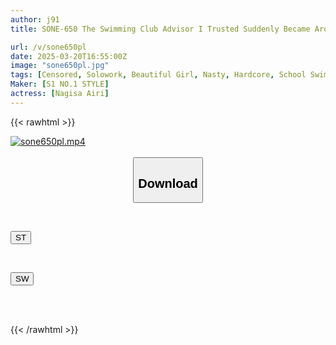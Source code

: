 ```yaml
---
author: j91
title: SONE-650 The Swimming Club Advisor I Trusted Suddenly Became Aroused By The Tightness Of Her Hip Line... Violated And Defiled School Swimsuit And Beautiful Club Member Airi Nagisa

url: /v/sone650pl
date: 2025-03-20T16:55:00Z
image: "sone650pl.jpg"
tags: [Censored, Solowork, Beautiful Girl, Nasty, Hardcore, School Swimsuit, Abuse, Butt]
Maker: [S1 NO.1 STYLE]
actress: [Nagisa Airi]
---
```



{{< rawhtml >}}

<div class="video" data-videoid="q9BJwKX8P0sYjO">
    <a href="javascript:;">
        <img src="/v/sone650pl/sone650pl.jpg" width="WIDTH" height="HEIGHT" alt="sone650pl.mp4" loading="lazy">
    </a>
</div>

<script type="text/javascript" src="https://j91.asia/asset/on-demand-st.js"></script>

<br>
  <link rel="stylesheet" href="https://j91.asia/asset/bs5.css">
  
  <center>
  <button class="btn btn-primary" type="button" data-bs-toggle="collapse" data-bs-target=".multi-collapse" aria-expanded="false" aria-controls="multiCollapseExample1 multiCollapseExample2"><h2>Download</h2></button></center>
</p>
<div class="row">
  <div class="col">
    <div class="collapse multi-collapse" id="multiCollapseExample1">
      <div class="card card-body">
	      	      <br>
<div class="buttons">  
<p><a href="/v/sone650pl/st.html" target="_blank"><button class="btn-hover color-3"><i class="fa fa-download"></i> ST</button></a></p></div>
    </div>
  </div>
</div>
  <div class="col">
    <div class="collapse multi-collapse" id="multiCollapseExample2">
      <div class="card card-body">
	      <br>
<div class="buttons">
<p><a href="/v/sone650pl/sw.html" target="_blank"><button class="btn-hover color-2"><i class="fa fa-download"></i> SW</button></a></p></div>
<br><br>
      </div>
    </div>
  </div>
</div>

{{< /rawhtml >}}